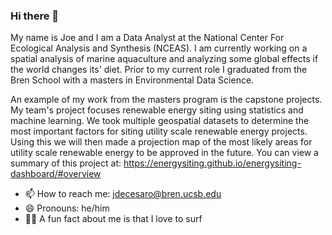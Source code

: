 ### Hi there 👋

My name is Joe and I am a Data Analyst at the National Center For Ecological Analysis and Synthesis (NCEAS). I am currently working on a spatial analysis of marine aquaculture and analyzing some global effects if the world changes its' diet. Prior to my current role I graduated from the Bren School with a masters in Environmental Data Science. 

An example of my work from the masters program is the capstone projects. My team's project focuses renewable energy siting using statistics and machine learning. We took multiple geospatial datasets to determine the most important factors for siting utility scale renewable energy projects. Using this we will then made a projection map of the most likely areas for utility scale renewable energy to be approved in the future. You can view a summary of this project at: https://energysiting.github.io/energysiting-dashboard/#overview

- 📫 How to reach me: jdecesaro@bren.ucsb.edu
- 😄 Pronouns: he/him
- 🏄‍♂️ A fun fact about me is that I love to surf
